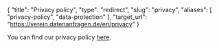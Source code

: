 {
    "title": "Privacy policy",
    "type": "redirect",
    "slug": "privacy",
    "aliases": [ "privacy-policy", "data-protection" ],
    "target_url": "https://verein.datenanfragen.de/en/privacy"
}

You can find our privacy policy [here](https://verein.datenanfragen.de/en/privacy).
